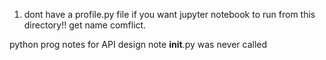 1) dont have a profile.py file if you want jupyter notebook to run from this directory!!
get name comflict. 

python prog notes for API design
note __init__.py was never called
